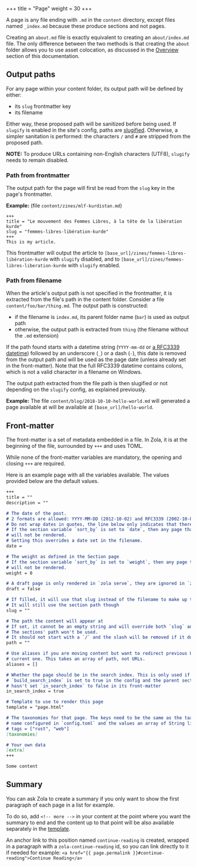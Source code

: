 +++
title = "Page"
weight = 30
+++

A page is any file ending with `.md` in the `content` directory, except files named `_index.md` because these produce sections and not pages.

Creating an `about.md` file is exactly equivalent to creating an `about/index.md` file.  The only difference between the two methods is that creating the `about` folder allows you to use asset colocation, as discussed in the [Overview](@/documentation/content/overview.md#assets-colocation) section of this documentation.

## Output paths

For any page within your content folder, its output path will be defined by either:

- its `slug` frontmatter key
- its filename

Either way, these proposed path will be sanitized before being used. If `slugify` is enabled in the site's config, paths are [slugified](https://docs.rs/slug/0.1.4/slug/fn.slugify.html). Otherwise, a simpler sanitation is performed: the characters `/` and `#` are stripped from the proposed path.

**NOTE:** To produce URLs containing non-English characters (UTF8), `slugify` needs to remain disabled.

### Path from frontmatter

The output path for the page will first be read from the `slug` key in the page's frontmatter.

**Example:** (file `content/zines/mlf-kurdistan.md`)

```
+++
title = "Le mouvement des Femmes Libres, à la tête de la libération kurde"
slug = "femmes-libres-libération-kurde"
+++
This is my article.
```

This frontmatter will output the article to `[base_url]/zines/femmes-libres-libération-kurde` with `slugify` disabled, and to `[base_url]/zines/femmes-libres-liberation-kurde` with `slugify` enabled.

### Path from filename

When the article's output path is not specified in the frontmatter, it is extracted from the file's path in the content folder. Consider a file `content/foo/bar/thing.md`. The output path is constructed:
- if the filename is `index.md`, its parent folder name (`bar`) is used as output path
- otherwise, the output path is extracted from `thing` (the filename without the `.md` extension)

If the path found starts with a datetime string (`YYYY-mm-dd` or [a RFC3339 datetime](https://www.ietf.org/rfc/rfc3339.txt)) followed by an underscore (`_`) or a dash (`-`), this date is removed from the output path and will be used as the page date (unless already set in the front-matter). Note that the full RFC3339 datetime contains colons, which is not a valid character in a filename on Windows.

The output path extracted from the file path is then slugified or not depending on the `slugify` config, as explained previously.

**Example:** The file `content/blog/2018-10-10-hello-world.md` will generated a page available at will be available at `[base_url]/hello-world`.

## Front-matter

The front-matter is a set of metadata embedded in a file. In Zola,
it is at the beginning of the file, surrounded by `+++` and uses TOML.

While none of the front-matter variables are mandatory, the opening and closing `+++` are required.

Here is an example page with all the variables available.  The values provided below are the default
values.

```md
+++
title = ""
description = ""

# The date of the post.
# 2 formats are allowed: YYYY-MM-DD (2012-10-02) and RFC3339 (2002-10-02T15:00:00Z)
# Do not wrap dates in quotes, the line below only indicates that there is no default date.
# If the section variable `sort_by` is set to `date`, then any page that lacks a `date`
# will not be rendered.
# Setting this overrides a date set in the filename.
date =

# The weight as defined in the Section page
# If the section variable `sort_by` is set to `weight`, then any page that lacks a `weight`
# will not be rendered.
weight = 0

# A draft page is only rendered in `zola serve`, they are ignored in `zola build` and `zola check`
draft = false

# If filled, it will use that slug instead of the filename to make up the URL
# It will still use the section path though
slug = ""

# The path the content will appear at
# If set, it cannot be an empty string and will override both `slug` and the filename.
# The sections' path won't be used.
# It should not start with a `/` and the slash will be removed if it does
path = ""

# Use aliases if you are moving content but want to redirect previous URLs to the
# current one. This takes an array of path, not URLs.
aliases = []

# Whether the page should be in the search index. This is only used if
# `build_search_index` is set to true in the config and the parent section
# hasn't set `in_search_index` to false in its front-matter
in_search_index = true

# Template to use to render this page
template = "page.html"

# The taxonomies for that page. The keys need to be the same as the taxonomies
# name configured in `config.toml` and the values an array of String like
# tags = ["rust", "web"]
[taxonomies]

# Your own data
[extra]
+++

Some content
```

## Summary

You can ask Zola to create a summary if you only want to show the first
paragraph of each page in a list for example.

To do so, add <code>&lt;!-- more --&gt;</code> in your content at the point
where you want the summary to end and the content up to that point will be also
available separately in the
[template](@/documentation/templates/pages-sections.md#page-variables).

An anchor link to this position named `continue-reading` is created, wrapped in a paragraph
with a `zola-continue-reading` id, so you can link directly to it if needed for example:
`<a href="{{ page.permalink }}#continue-reading">Continue Reading</a>`

